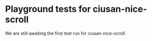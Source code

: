 # Playground tests for ciusan-nice-scroll
We are still awaiting the first test run for ciusan-nice-scroll.
